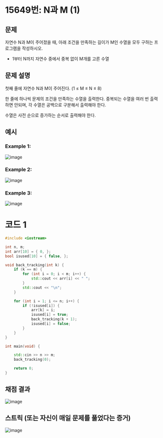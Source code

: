 # 15649번: N과 M (1)

## 문제
자연수 N과 M이 주어졌을 때, 아래 조건을 만족하는 길이가 M인 수열을 모두 구하는 프로그램을 작성하시오.

- 1부터 N까지 자연수 중에서 중복 없이 M개를 고른 수열

## 문제 설명
첫째 줄에 자연수 N과 M이 주어진다. (1 ≤ M ≤ N ≤ 8)

한 줄에 하나씩 문제의 조건을 만족하는 수열을 출력한다. 중복되는 수열을 여러 번 출력하면 안되며, 각 수열은 공백으로 구분해서 출력해야 한다.

수열은 사전 순으로 증가하는 순서로 출력해야 한다.

## 예시
### Example 1:  
![image](https://github.com/user-attachments/assets/fa4d534e-2b45-4520-9383-0896c712b623)

### Example 2:     
![image](https://github.com/user-attachments/assets/37800d42-6007-4da9-aafa-bd16e1bd28ca)

### Example 3:     
![image](https://github.com/user-attachments/assets/dc672346-dc53-4829-9b20-04e268d4aaa0)

# 코드 1
```cpp
#include <iostream>

int n, m;
int arr[10] = { 0, };
bool isused[10] = { false, };

void back_tracking(int k) {
	if (k == m) {
		for (int i = 0; i < m; i++) {
			std::cout << arr[i] << " ";
		}
		std::cout << "\n";
	}

	for (int i = 1; i <= n; i++) {
		if (!isused[i]) {
			arr[k] = i;
			isused[i] = true;
			back_tracking(k + 1);
			isused[i] = false;
		}
	}
}

int main(void) {

	std::cin >> n >> m;
	back_tracking(0);

	return 0;
}
```

## 채점 결과
![image](https://github.com/user-attachments/assets/7e1b1d5a-8315-4546-b7b5-4770f4ee3610)

## 스트릭 (또는 자신이 매일 문제를 풀었다는 증거)
![image](https://github.com/user-attachments/assets/8fc3f14d-fd27-4143-bef6-da8e1256cc3f)
